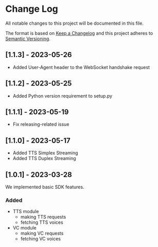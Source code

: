 # Change Log
All notable changes to this project will be documented in this file.

The format is based on [Keep a Changelog](http://keepachangelog.com/)
and this project adheres to [Semantic Versioning](http://semver.org/).

## [1.1.3] - 2023-05-26

- Added User-Agent header to the WebSocket handshake request

## [1.1.2] - 2023-05-25

- Added Python version requirement to setup.py

## [1.1.1] - 2023-05-19

- Fix releasing-related issue

## [1.1.0] - 2023-05-17

- Added TTS Simplex Streaming
- Added TTS Duplex Streaming

## [1.0.1] - 2023-03-28

We implemented basic SDK features.

### Added

- TTS module
  - making TTS requests
  - fetching TTS voices
- VC module
  - making VC requests
  - fetching VC voices
